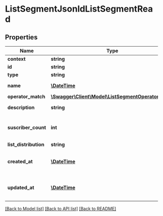 # ListSegmentJsonldListSegmentRead

## Properties
Name | Type | Description | Notes
------------ | ------------- | ------------- | -------------
**context** | **string** |  | [optional] 
**id** | **string** |  | [optional] 
**type** | **string** |  | [optional] 
**name** | [**\DateTime**](\DateTime.md) | Segment name | 
**operator_match** | [**\Swagger\Client\Model\ListSegmentOperatorMatch**](ListSegmentOperatorMatch.md) |  | 
**description** | **string** | Segment description | [optional] 
**suscriber_count** | **int** | Total suscribers on updated date | [optional] 
**list_distribution** | **string** |  | [optional] 
**created_at** | [**\DateTime**](\DateTime.md) | Date &amp; Time resource created | [optional] 
**updated_at** | [**\DateTime**](\DateTime.md) | Date &amp; Time resource updated | [optional] 

[[Back to Model list]](../../README.md#documentation-for-models) [[Back to API list]](../../README.md#documentation-for-api-endpoints) [[Back to README]](../../README.md)

